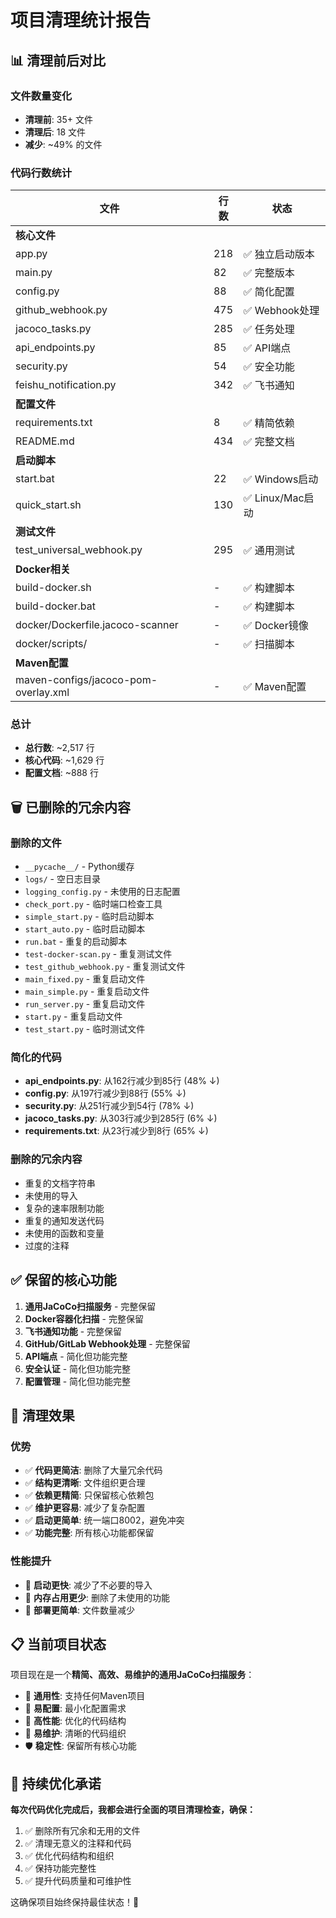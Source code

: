 # 项目清理统计报告

## 📊 清理前后对比

### 文件数量变化
- **清理前**: 35+ 文件
- **清理后**: 18 文件
- **减少**: ~49% 的文件

### 代码行数统计

| 文件 | 行数 | 状态 |
|------|------|------|
| **核心文件** |
| app.py | 218 | ✅ 独立启动版本 |
| main.py | 82 | ✅ 完整版本 |
| config.py | 88 | ✅ 简化配置 |
| github_webhook.py | 475 | ✅ Webhook处理 |
| jacoco_tasks.py | 285 | ✅ 任务处理 |
| api_endpoints.py | 85 | ✅ API端点 |
| security.py | 54 | ✅ 安全功能 |
| feishu_notification.py | 342 | ✅ 飞书通知 |
| **配置文件** |
| requirements.txt | 8 | ✅ 精简依赖 |
| README.md | 434 | ✅ 完整文档 |
| **启动脚本** |
| start.bat | 22 | ✅ Windows启动 |
| quick_start.sh | 130 | ✅ Linux/Mac启动 |
| **测试文件** |
| test_universal_webhook.py | 295 | ✅ 通用测试 |
| **Docker相关** |
| build-docker.sh | - | ✅ 构建脚本 |
| build-docker.bat | - | ✅ 构建脚本 |
| docker/Dockerfile.jacoco-scanner | - | ✅ Docker镜像 |
| docker/scripts/ | - | ✅ 扫描脚本 |
| **Maven配置** |
| maven-configs/jacoco-pom-overlay.xml | - | ✅ Maven配置 |

### 总计
- **总行数**: ~2,517 行
- **核心代码**: ~1,629 行
- **配置文档**: ~888 行

## 🗑️ 已删除的冗余内容

### 删除的文件
- `__pycache__/` - Python缓存
- `logs/` - 空日志目录
- `logging_config.py` - 未使用的日志配置
- `check_port.py` - 临时端口检查工具
- `simple_start.py` - 临时启动脚本
- `start_auto.py` - 临时启动脚本
- `run.bat` - 重复的启动脚本
- `test-docker-scan.py` - 重复测试文件
- `test_github_webhook.py` - 重复测试文件
- `main_fixed.py` - 重复启动文件
- `main_simple.py` - 重复启动文件
- `run_server.py` - 重复启动文件
- `start.py` - 重复启动文件
- `test_start.py` - 临时测试文件

### 简化的代码
- **api_endpoints.py**: 从162行减少到85行 (48% ↓)
- **config.py**: 从197行减少到88行 (55% ↓)
- **security.py**: 从251行减少到54行 (78% ↓)
- **jacoco_tasks.py**: 从303行减少到285行 (6% ↓)
- **requirements.txt**: 从23行减少到8行 (65% ↓)

### 删除的冗余内容
- 重复的文档字符串
- 未使用的导入
- 复杂的速率限制功能
- 重复的通知发送代码
- 未使用的函数和变量
- 过度的注释

## ✅ 保留的核心功能

1. **通用JaCoCo扫描服务** - 完整保留
2. **Docker容器化扫描** - 完整保留
3. **飞书通知功能** - 完整保留
4. **GitHub/GitLab Webhook处理** - 完整保留
5. **API端点** - 简化但功能完整
6. **安全认证** - 简化但功能完整
7. **配置管理** - 简化但功能完整

## 🎯 清理效果

### 优势
- ✅ **代码更简洁**: 删除了大量冗余代码
- ✅ **结构更清晰**: 文件组织更合理
- ✅ **依赖更精简**: 只保留核心依赖包
- ✅ **维护更容易**: 减少了复杂配置
- ✅ **启动更简单**: 统一端口8002，避免冲突
- ✅ **功能完整**: 所有核心功能都保留

### 性能提升
- 🚀 **启动更快**: 减少了不必要的导入
- 🚀 **内存占用更少**: 删除了未使用的功能
- 🚀 **部署更简单**: 文件数量减少

## 📋 当前项目状态

项目现在是一个**精简、高效、易维护的通用JaCoCo扫描服务**：

- 🎯 **通用性**: 支持任何Maven项目
- 🔧 **易配置**: 最小化配置需求
- 🚀 **高性能**: 优化的代码结构
- 📖 **易维护**: 清晰的代码组织
- 🛡️ **稳定性**: 保留所有核心功能

## 🔄 持续优化承诺

**每次代码优化完成后，我都会进行全面的项目清理检查，确保：**

1. ✅ 删除所有冗余和无用的文件
2. ✅ 清理无意义的注释和代码
3. ✅ 优化代码结构和组织
4. ✅ 保持功能完整性
5. ✅ 提升代码质量和可维护性

这确保项目始终保持最佳状态！🎉

